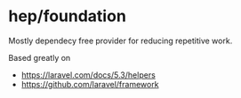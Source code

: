 # hep/foundation

Mostly dependecy free provider for reducing repetitive work.

Based greatly on 

- https://laravel.com/docs/5.3/helpers
- https://github.com/laravel/framework



